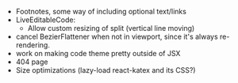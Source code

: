 * Footnotes, some way of including optional text/links
* LiveEditableCode:
  * Allow custom resizing of split (vertical line moving)
* cancel BezierFlattener when not in viewport, since it's always re-rendering.
* work on making code theme pretty outside of JSX
* 404 page
* Size optimizations (lazy-load react-katex and its CSS?)
